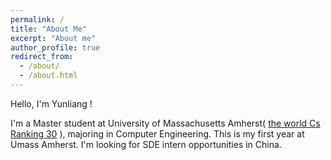 ```yaml
---
permalink: /
title: "About Me"
excerpt: "About me"
author_profile: true
redirect_from: 
  - /about/
  - /about.html
---
```


Hello, I'm Yunliang !

I'm a Master student at University of Massachusetts Amherst( [the world Cs Ranking 30](https://csrankings.org/#/index?all&world) ), majoring in Computer Engineering. This is my first year at Umass Amherst. I'm looking for SDE intern opportunities in China.
